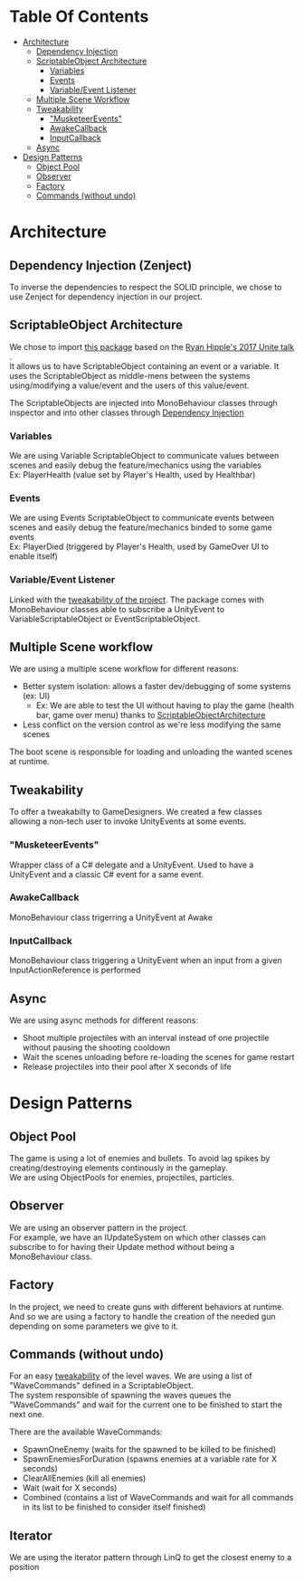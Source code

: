 # Table Of Contents
- [Architecture](#architecture)
  - [Dependency Injection](#dependency-injection-zenject)
  - [ScriptableObject Architecture](#scriptableobject-architecture)
    - [Variables](#variables)
    - [Events](#events)
    - [Variable/Event Listener](#variableevent-listener)
  - [Multiple Scene Workflow](#multiple-scene-workflow)
  - [Tweakability](#tweakability)
    - ["MusketeerEvents"](#musketeerevents)
    - [AwakeCallback](#awakecallback)
    - [InputCallback](#inputcallback)
  - [Async](#async)
- [Design Patterns](#design-patterns)
  - [Object Pool](#object-pool)
  - [Observer](#observer)
  - [Factory](#factory)
  - [Commands (without undo)](#commands-without-undo)

# Architecture
## Dependency Injection (Zenject)
To inverse the dependencies to respect the SOLID principle, we chose to use Zenject for dependency injection in our project. 

## ScriptableObject Architecture
We chose to import [this package](https://github.com/DanielEverland/ScriptableObject-Architecture) based on the [Ryan Hipple's 2017 Unite talk ](https://www.youtube.com/watch?v=raQ3iHhE_Kk).
<br>
It allows us to have ScriptableObject containing an event or a variable. It uses the ScriptableObject as middle-mens between the systems using/modifying a value/event and the users of this value/event. 

The ScriptableObjects are injected into MonoBehaviour classes through inspector and into other classes through [Dependency Injection](#dependency-injection-zenject) 

### Variables
We are using Variable ScriptableObject to communicate values between scenes and easily debug the feature/mechanics using the variables
<br>
Ex: PlayerHealth (value set by Player's Health, used by Healthbar)
### Events
We are using Events ScriptableObject to communicate events between scenes and easily debug the feature/mechanics binded to some game events
<br>
Ex: PlayerDied (triggered by Player's Health, used by GameOver UI to enable itself)
### Variable/Event Listener
Linked with the [tweakability of the project](#tweakability-with-unityevents). The package comes with MonoBehaviour classes able to subscribe a UnityEvent to VariableScriptableObject or EventScriptableObject.  

## Multiple Scene workflow
We are using a multiple scene workflow for different reasons:
- Better system isolation: allows a faster dev/debugging of some systems (ex: UI)
  - Ex: We are able to test the UI without having to play the game (health bar, game over menu) thanks to [ScriptableObjectArchitecture](#scriptableobject-architecture)
- Less conflict on the version control as we're less modifying the same scenes

The boot scene is responsible for loading and unloading the wanted scenes at runtime.

## Tweakability
To offer a tweakabilty to GameDesigners. We created a few classes allowing a non-tech user to invoke UnityEvents at some events.
### "MusketeerEvents"
Wrapper class of a C# delegate and a UnityEvent. Used to have a UnityEvent and a classic C# event for a same event.
### AwakeCallback
MonoBehaviour class trigerring a UnityEvent at Awake
### InputCallback
MonoBehaviour class triggering a UnityEvent when an input from a given InputActionReference is performed

## Async
We are using async methods for different reasons:
- Shoot multiple projectiles with an interval instead of one projectile without pausing the shooting cooldown
- Wait the scenes unloading before re-loading the scenes for game restart
- Release projectiles into their pool after X seconds of life

# Design Patterns
## Object Pool
The game is using a lot of enemies and bullets.
To avoid lag spikes by creating/destroying elements continously in the gameplay. <br>
We are using ObjectPools for enemies, projectiles, particles.

## Observer 
We are using an observer pattern in the project.
<br>
For example, we have an IUpdateSystem on which other classes can subscribe to for having their Update method without being a MonoBehaviour class.

## Factory
In the project, we need to create guns with different behaviors at runtime. And so we are using a factory to handle the creation of the needed gun depending on some parameters we give to it.

## Commands (without undo)
For an easy [tweakability](#tweakability) of the level waves.
We are using a list of "WaveCommands" defined in a ScriptableObject.
<br>
The system responsible of spawning the waves queues the "WaveCommands" and wait for the current one to be finished to start the next one. 

There are the available WaveCommands:
- SpawnOneEnemy (waits for the spawned to be killed to be finished)
- SpawnEnemiesForDuration (spawns enemies at a variable rate for X seconds)
- ClearAllEnemies (kill all enemies)
- Wait (wait for X seconds)
- Combined (contains a list of WaveCommands and wait for all commands in its list to be finished to consider itself finished)

## Iterator
We are using the iterator pattern through LinQ to get the closest enemy to a position